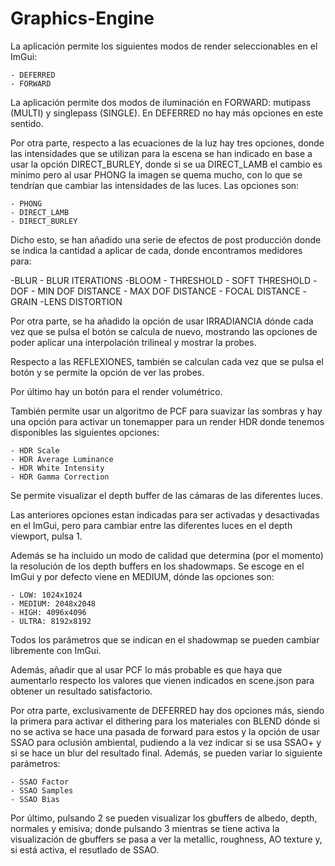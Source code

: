 # Graphics-Engine
La aplicación permite los siguientes modos de render seleccionables en el ImGui:

	- DEFERRED
	- FORWARD

La aplicación permite dos modos de iluminación en FORWARD: mutipass (MULTI) y singlepass (SINGLE). En DEFERRED no hay más opciones en este sentido.

Por otra parte, respecto a las ecuaciones de la luz hay tres opciones, donde las intensidades que se utilizan para la escena se han indicado en base a usar la opción DIRECT_BURLEY, donde si se ua DIRECT_LAMB el cambio es mínimo pero al usar PHONG la imagen se quema mucho, con lo que se tendrían que cambiar las intensidades de las luces. Las opciones son:

	- PHONG
	- DIRECT_LAMB
	- DIRECT_BURLEY

Dicho esto, se han añadido una serie de efectos de post producción donde se indica la cantidad a aplicar de cada, donde encontramos medidores para:

-BLUR
	- BLUR ITERATIONS
-BLOOM
	- THRESHOLD
	- SOFT THRESHOLD
-DOF
	- MIN DOF DISTANCE
	- MAX DOF DISTANCE
	- FOCAL DISTANCE
-GRAIN
-LENS DISTORTION

Por otra parte, se ha añadido la opción de usar IRRADIANCIA dónde cada vez que se pulsa el botón se calcula de nuevo, mostrando las opciones de poder aplicar una interpolación trilineal y mostrar la probes.

Respecto a las REFLEXIONES, también se calculan cada vez que se pulsa el botón y se permite la opción de ver las probes.

Por último hay un botón para el render volumétrico.

También permite usar un algoritmo de PCF para suavizar las sombras y hay una opción para activar un tonemapper para un render HDR donde tenemos disponibles las siguientes opciones:

	- HDR Scale
	- HDR Average Luminance
	- HDR White Intensity
	- HDR Gamma Correction

Se permite visualizar el depth buffer de las cámaras de las diferentes luces. 

Las anteriores opciones estan indicadas para ser activadas y desactivadas en el ImGui, pero para cambiar entre las diferentes luces en el depth viewport, pulsa 1.

Además se ha incluido un modo de calidad que determina (por el momento) la resolución de los depth buffers en los shadowmaps. Se escoge en el ImGui y por defecto viene en MEDIUM, dónde las opciones son:
	
	- LOW: 1024x1024
	- MEDIUM: 2048x2048
	- HIGH: 4096x4096
	- ULTRA: 8192x8192

Todos los parámetros que se indican en el shadowmap se pueden cambiar libremente con ImGui. 

Además, añadir que al usar PCF lo más probable es que haya que aumentarlo respecto los valores que vienen indicados en scene.json para obtener un resultado satisfactorio.

Por otra parte, exclusivamente de DEFERRED hay dos opciones más, siendo la primera para activar el dithering para los materiales con BLEND dónde si no se activa se hace una pasada de forward para estos y la opción de usar SSAO para oclusión ambiental, pudiendo a la vez indicar si se usa SSAO+ y si se hace un blur del resultado final. Además, se pueden variar lo siguiente parámetros:

	- SSAO Factor
	- SSAO Samples
	- SSAO Bias

Por último, pulsando 2 se pueden visualizar los gbuffers de albedo, depth, normales y emisiva; donde pulsando 3 mientras se tiene activa la visualización de gbuffers se pasa a ver la metallic, roughness, AO texture y, si está activa, el resutlado de SSAO.
